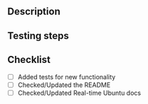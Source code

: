 ## Description
<!-- Explain the purpose. Link related issues -->

## Testing steps
<!-- Remove if not applicable -->

## Checklist
 - [ ] Added tests for new functionality
 - [ ] Checked/Updated the README
 - [ ] Checked/Updated Real-time Ubuntu docs
<!-- For external docs changes, provide the URL -->
